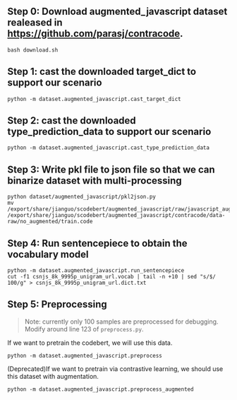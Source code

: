 
## Step 0: Download augmented_javascript dataset realeased in https://github.com/parasj/contracode. 
```
bash download.sh 
```

## Step 1: cast the downloaded target_dict to support our scenario
```
python -m dataset.augmented_javascript.cast_target_dict 
```

## Step 2: cast the downloaded type_prediction_data to support our scenario
```
python -m dataset.augmented_javascript.cast_type_prediction_data
```


## Step 3: Write pkl file to json file so that we can binarize dataset with multi-processing
```
python dataset/augmented_javascript/pkl2json.py
mv /export/share/jianguo/scodebert/augmented_javascript/raw/javascript_augmented.json /export/share/jianguo/scodebert/augmented_javascript/contracode/data-raw/no_augmented/train.code
```

## Step 4: Run sentencepiece to obtain the vocabulary model

```
python -m dataset.augmented_javascript.run_sentencepiece
cut -f1 csnjs_8k_9995p_unigram_url.vocab | tail -n +10 | sed "s/$/ 100/g" > csnjs_8k_9995p_unigram_url.dict.txt
```


## Step 5: Preprocessing
> Note: currently only 100 samples are preprocessed for debugging. Modify around line 123 of ```preprocess.py```.

If we want to pretrain the codebert, we will use this data.
```
python -m dataset.augmented_javascript.preprocess
```

(Deprecated)If we want to pretrain via contrastive learning, we should use this dataset with augmentation.
```
python -m dataset.augmented_javascript.preprocess_augmented
```